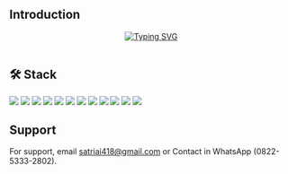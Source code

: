 ## Introduction

<p align="center"><a href="https://git.io/typing-svg"><img src="https://readme-typing-svg.demolab.com?font=Fira+Code&weight=700&pause=1000&color=F7F7F7&center=true&vCenter=true&width=435&lines=Hey+there%2C+I'm+Deuwi+Satriya+Irawan;I'm+a+Junior+Web+Developer" alt="Typing SVG" /></a></h5>


  <table align="center">
    <tr>
<!--       <th>Profile Views</th> -->
<!--       <th>Total Count</th> -->
    </tr>
    <tr>
<!--       <td>
        <div align="center">
          <a href="https://github.com/satriairawan05"><img src="https://github.com/satriairawan05.png" alt="@satriairawan05" width="52" /></a>
          <br />
          <a align="center" href="https://github.com/satriairawan05"><b>Deuwi Satriya Irawan</b></a>
        </b>
      </td> -->
      <!-- Profile Views -->
        <!--
      <td>
         <a href="https://github.com/satriairawan05"> <img src="https://komarev.com/ghpvc/?username=satriairawan05&style=for-the-badge&color=green"> </a>
      </td>
        -->
    </tr>
  </table>

## 🛠 Stack

<p>
 <img src="https://img.shields.io/badge/HTML-E34F26?logo=Html5&logoColor=white&style=ShieldStyle" />
 <img src="https://img.shields.io/badge/CSS-1572B6?logo=Css3&logoColor=white&style=ShieldStyle" />
 <img src="https://img.shields.io/badge/Javascript-F7DF1E?logo=Javascript&logoColor=white&style=ShieldStyle" />
 <!--
 <img src="https://img.shields.io/badge/Sass-CF649A?logo=Sass&logoColor=white&style=ShieldStyle" />
 -->
 <img src="https://img.shields.io/badge/Typescript-3178C6?logo=Typescript&logoColor=white&style=ShieldStyle" />
 <img src="https://img.shields.io/badge/PHP-8892BF?logo=Php&logoColor=white&style=ShieldStyle" />
 <img src="https://img.shields.io/badge/jQuery-0769AD?logo=Jquery&logoColor=white&style=ShieldStyle" />
 <img src="https://img.shields.io/badge/Bootstrap-7952B3?logo=Bootstrap&logoColor=white&style=ShieldStyle" />
 <img src="https://img.shields.io/badge/React JS-61dafb?logo=React&logoColor=white&style=ShieldStyle" />
 <!--
 <img src="https://img.shields.io/badge/Vue JS-42B883?logo=Vue.js&logoColor=white&style=ShieldStyle" />
 -->
 <img src="https://img.shields.io/badge/Tailwind CSS-38BDF8?logo=TailwindCSS&logoColor=white&style=ShieldStyle" />
 <!-- <img src="https://img.shields.io/badge/Alpine JS-77C1D2?logo=AlpineJS&logoColor=white&style=ShieldStyle" /> -->
 <img src="https://img.shields.io/badge/MySQL-3E6E93?logo=MySQL&logoColor=white&style=ShieldStyle" />
 <img src="https://img.shields.io/badge/Laravel-F9322C?logo=Laravel&logoColor=white&style=ShieldStyle" />
 <img src="https://img.shields.io/badge/Livewire-FB70A9?logo=Livewire&logoColor=white&style=ShieldStyle" />
</p>

## Support

For support, email satriai418@gmail.com or Contact in WhatsApp (0822-5333-2802).
